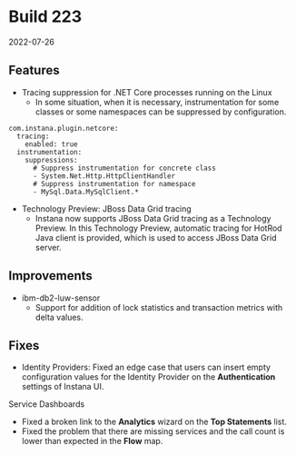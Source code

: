 # Build 223

2022-07-26

## Features

* Tracing suppression for .NET Core processes running on the Linux
  - In some situation, when it is necessary, instrumentation for some classes or some namespaces can be suppressed by configuration.
```
com.instana.plugin.netcore:
  tracing:
    enabled: true
  instrumentation:
    suppressions:
      # Suppress instrumentation for concrete class
      - System.Net.Http.HttpClientHandler
      # Suppress instrumentation for namespace 
      - MySql.Data.MySqlClient.*
```
* Technology Preview: JBoss Data Grid tracing
  - Instana now supports JBoss Data Grid tracing as a Technology Preview. In this Technology Preview, automatic tracing for HotRod Java client is provided, which is used to access JBoss Data Grid server.

## Improvements

* ibm-db2-luw-sensor
  - Support for addition of lock statistics and transaction metrics with delta values.

## Fixes

* Identity Providers: Fixed an edge case that users can insert empty configuration values for the Identity Provider on the **Authentication** settings of Instana UI.

Service Dashboards
* Fixed a broken link to the **Analytics** wizard on the **Top Statements** list.
* Fixed the problem that there are missing services and the call count is lower than expected in the **Flow** map.
